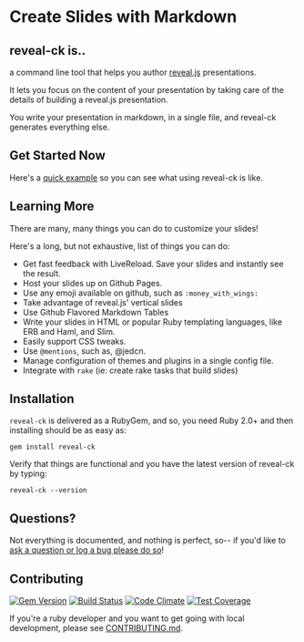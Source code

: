 # Create Slides with Markdown

## reveal-ck is..

a command line tool that helps you author [reveal.js][reveal.js]
presentations.

[reveal.js]: http://lab.hakim.se/reveal-js

It lets you focus on the content of your presentation by taking care
of the details of building a reveal.js presentation.

You write your presentation in markdown, in a single file, and
reveal-ck generates everything else.

## Get Started Now

Here's a [quick example][quick-example] so you can see what using
reveal-ck is like.

[quick-example]: docs/QUICK-EXAMPLE.md

## Learning More

There are many, many things you can do to customize your slides!

Here's a long, but not exhaustive, list of things you can do:

* Get fast feedback with LiveReload. Save your slides and instantly
  see the result.
* Host your slides up on Github Pages.
* Use any emoji available on github, such as `:money_with_wings:`
* Take advantage of reveal.js' vertical slides
* Use Github Flavored Markdown Tables
* Write your slides in HTML or popular Ruby templating languages, like
  ERB and Haml, and Slim.
* Easily support CSS tweaks.
* Use `@mentions`, such as, @jedcn.
* Manage configuration of themes and plugins in a single config file.
* Integrate with `rake` (ie: create rake tasks that build slides)

## Installation

`reveal-ck` is delivered as a RubyGem, and so, you need Ruby 2.0+ and
then installing should be as easy as:

    gem install reveal-ck

Verify that things are functional and you have the latest version of
reveal-ck by typing:

    reveal-ck --version

## Questions?

Not everything is documented, and nothing is perfect, so-- if you'd
like to [ask a question or log a bug please do so][new-issue]!

[new-issue]: https://github.com/jedcn/reveal-ck/issues/new

## Contributing

[![Gem Version](https://badge.fury.io/rb/reveal-ck.svg)](http://badge.fury.io/rb/reveal-ck)
[![Build Status](https://travis-ci.org/jedcn/reveal-ck.svg)](https://travis-ci.org/jedcn/reveal-ck)
[![Code Climate](https://codeclimate.com/github/jedcn/reveal-ck/badges/gpa.svg)](https://codeclimate.com/github/jedcn/reveal-ck)
[![Test Coverage](https://codeclimate.com/github/jedcn/reveal-ck/badges/coverage.svg)](https://codeclimate.com/github/jedcn/reveal-ck)

If you're a ruby developer and you want to get going with local
development, please see [CONTRIBUTING.md](CONTRIBUTING.md).
